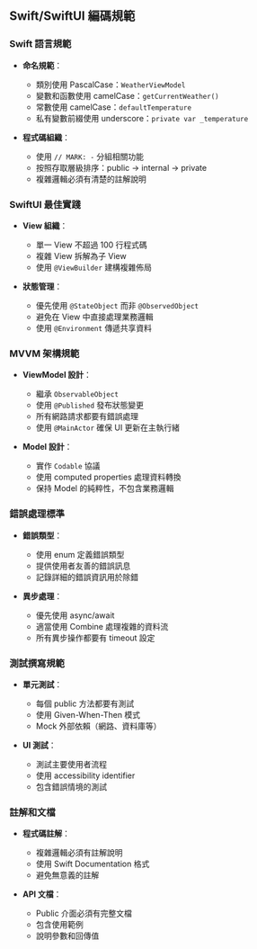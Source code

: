 ## Swift/SwiftUI 編碼規範

### Swift 語言規範
- **命名規範**：
  - 類別使用 PascalCase：`WeatherViewModel`
  - 變數和函數使用 camelCase：`getCurrentWeather()`
  - 常數使用 camelCase：`defaultTemperature`
  - 私有變數前綴使用 underscore：`private var _temperature`

- **程式碼組織**：
  - 使用 `// MARK: -` 分組相關功能
  - 按照存取層級排序：public → internal → private
  - 複雜邏輯必須有清楚的註解說明

### SwiftUI 最佳實踐
- **View 組織**：
  - 單一 View 不超過 100 行程式碼
  - 複雜 View 拆解為子 View
  - 使用 `@ViewBuilder` 建構複雜佈局

- **狀態管理**：
  - 優先使用 `@StateObject` 而非 `@ObservedObject`
  - 避免在 View 中直接處理業務邏輯
  - 使用 `@Environment` 傳遞共享資料

### MVVM 架構規範
- **ViewModel 設計**：
  - 繼承 `ObservableObject`
  - 使用 `@Published` 發布狀態變更
  - 所有網路請求都要有錯誤處理
  - 使用 `@MainActor` 確保 UI 更新在主執行緒

- **Model 設計**：
  - 實作 `Codable` 協議
  - 使用 computed properties 處理資料轉換
  - 保持 Model 的純粹性，不包含業務邏輯

### 錯誤處理標準
- **錯誤類型**：
  - 使用 enum 定義錯誤類型
  - 提供使用者友善的錯誤訊息
  - 記錄詳細的錯誤資訊用於除錯

- **異步處理**：
  - 優先使用 async/await
  - 適當使用 Combine 處理複雜的資料流
  - 所有異步操作都要有 timeout 設定

### 測試撰寫規範
- **單元測試**：
  - 每個 public 方法都要有測試
  - 使用 Given-When-Then 模式
  - Mock 外部依賴（網路、資料庫等）

- **UI 測試**：
  - 測試主要使用者流程
  - 使用 accessibility identifier
  - 包含錯誤情境的測試

### 註解和文檔
- **程式碼註解**：
  - 複雜邏輯必須有註解說明
  - 使用 Swift Documentation 格式
  - 避免無意義的註解

- **API 文檔**：
  - Public 介面必須有完整文檔
  - 包含使用範例
  - 說明參數和回傳值
